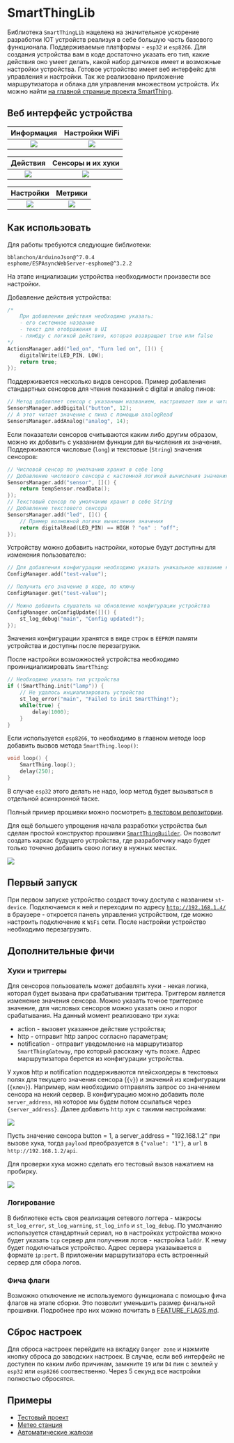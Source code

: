 # SmartThingLib
Библиотека `SmartThingLib` нацелена на значительное ускорение разработки IOT устройств реализуя в себе большую часть базового функционала. Поддерживаемые платформы - `esp32` и `esp8266`. Для создания устройства вам в коде достаточно указать его тип, какие действия оно умеет делать, какой набор датчиков имеет и возможные настройки устройства. Готовое устройство имеет веб интерфейс для управления и настройки.
Так же реализовано приложение маршрутизатора и облака для управления множеством устройств. Их можно найти [на главной странице проекта SmartThing](https://github.com/poboopo/SmartThingProject).

## Веб интерфейс устройства
Информация |  Настройки WiFi
:-------------------------:|:-------------------------:
![](https://github.com/poboopo/SmartThingLib/blob/docs/doc/assets/info.png?raw=true)|![](https://github.com/poboopo/SmartThingLib/blob/docs/doc/assets/wifi.png?raw=true)

Действия | Сенсоры и их хуки
:-------------------------:|:-------------------------:
![](https://github.com/poboopo/SmartThingLib/blob/docs/doc/assets/actions.png?raw=true)|![](https://github.com/poboopo/SmartThingLib/blob/docs/doc/assets/sensors.png?raw=true)

Настройки | Метрики
:-------------------------:|:-------------------------:
![](https://github.com/poboopo/SmartThingLib/blob/docs/doc/assets/settings.png?raw=true)|![](https://github.com/poboopo/SmartThingLib/blob/docs/doc/assets/metrics.png?raw=true)

## Как использовать
Для работы требуются следующие библиотеки:
```
bblanchon/ArduinoJson@^7.0.4
esphome/ESPAsyncWebServer-esphome@^3.2.2
```

На этапе инциализации устройства необходимости произвести все настройки.

Добавление действия устройства:

```C++
/*
	При добавлении действия необходимо указать:
	- его системное название
	- текст для отображения в UI
	- лямбду с логикой действия, которая возвращает true или false
*/
ActionsManager.add("led_on", "Turn led on", []() {
	digitalWrite(LED_PIN, LOW);
	return true;
});
```

Поддерживается несколько видов сенсоров. Пример добавления стандартных сенсоров для чтения показаний с digital и analog пинов:

```C++
// Метод добавляет сенсор с указанным названием, настраивает пин и читает его значение с помощью digitalRead
SensorsManager.addDigital("button", 12);
// А этот читает значение с пина с помощью analogRead
SensorsManager.addAnalog("analog", 14);
```

Если показатели сенсоров считываются каким либо другим образом, можно их добавить с указанием функции для вычисления их значения. Поддерживаются числовые (`long`) и текстовые (`String`) значения сенсоров:

```c++
// Числовой сенсор по умолчанию хранит в себе long
// Добавление числового сенсора с кастомной логикой вычисления значения
SensorsManager.add("sensor", []() {
	return tempSensor.readData();
});
// Текстовый сенсор по умолчанию хранит в себе String
// Добавление текстового сенсора
SensorsManager.add("led", []() {
	// Пример возможной логики вычисления значения
	return digitalRead(LED_PIN) == HIGH ? "on" : "off";
});
```

Устройству можно добавить настройки, которые будут доступны для изменения пользователю:

```C++
// Для добавления конфигурации необходимо указать уникальное название ключа
ConfigManager.add("test-value");

// Получить его значение в коде, по ключу
ConfigManager.get("test-value");

// Можно добавить слушатель на обновление конфигурации устройства
ConfigManager.onConfigUpdate([]() {
	st_log_debug("main", "Config updated!");
});
```
Значения конфигурации хранятся в виде строк в `EEPROM` памяти устройства и доступны после перезагрузки.

После настройки возможностей устройства необходимо проинициализировать `SmartThing`:

```C++
// Необходимо указать тип устройства
if (!SmartThing.init("lamp")) {
	// Не удалось инциализировать устройство
	st_log_error("main", "Failed to init SmartThing!");
	while(true) {
		delay(1000);
	}
}
```

Если используется `esp8266`, то необходимо в главном методе loop добавить вызвов метода `SmartThing.loop()`:

```C++
void loop() {
	SmartThing.loop();
	delay(250);
}
```

В случае `esp32` этого делать не надо, loop метод будет вызываться в отдельной асинхронной таске.

Полный пример прошивки можно посмотреть  [в тестовом репозитории](https://github.com/poboopo/SmartThingLibTest/blob/master/src/main.cpp). 

Для ещё большего упрощения начала разработки устройства был сделан простой конструктор прошивки [`SmartThingBuilder`](https://pobopo.ru/st/builder/). Он позволит создать каркас будущего устройства, где разработчику надо будет только точечно добавить свою логику в нужных местах.

![](https://github.com/poboopo/SmartThingLib/blob/docs/doc/assets/builder.png?raw=true)

## Первый запуск
При первом запуске устройство создаст точку доступа с названием `st-device`. Подключаемся к ней и переходим по адресу [`http://192.168.1.4/`](http://192.168.1.4/) в браузере - откроется панель управления устройством, где можно настроить подключение к `WiFi` сети. После настройки устройство необходимо перезагрузить.

## Дополнительные фичи
### Хуки и триггеры
Для сенсоров пользователь может добавлять хуки - некая логика, которая будет вызвана при срабатывании триггера. Триггером является изменение значения сенсора. Можно указать точное триггерное значение, для числовых сенсоров можно указать окно и порог срабатывания. 
На данный момент реализовано три хука:
- action - вызовет указанное действие устройства;
- http - отправит http запрос согласно параметрам;
- notification - отправит уведомление на маршрутизатор `SmartThingGateway`, про который расскажу чуть позже. Адрес маршрутизатора берется из конфигурации устройства.

У хуков http и notification поддерживаются плейсхолдеры в текстовых полях для текущего значения сенсора (`{v}`) и значений из конфигурации (`{ключ}`). Например, нам необходимо отправлять запрос со значением сенсора на некий сервер. В конфигурацию можно добавить поле `server_address`, на которое мы будем потом ссылаться через `{server_address}`. Далее добавить `http` хук с такими настройками:

![](https://github.com/poboopo/SmartThingLib/blob/docs/doc/assets/hook.png?raw=true)

Пусть значение сенсора button = 1, а server_address = "192.168.1.2" при вызове хука, тогда `payload` преобразуется в `{"value": "1"}`, а `url` в `http://192.168.1.2/api`. 

Для проверки хука можно сделать его тестовый вызов нажатием на пробирку.

![](https://github.com/poboopo/SmartThingLib/blob/docs/doc/assets/hook_test.png?raw=true)

### Логирование
В библиотеке есть своя реализация сетевого логгера - макросы `st_log_error`, `st_log_warning`, `st_log_info` и `st_log_debug`.  По умолчанию используется стандартный сериал, но в настройках устройства можно будет указать `tcp` сервер для получения логов - настройка `laddr`. К нему будет подключаться устройство. Адрес сервера указаывается в формате `ip:port`. В приложении маршрутизатора есть встроенный сервер для сбора логов.

### Фича флаги
Возможно отключение не используемого функционала с помощью фича флагов на этапе сборки. Это позволит уменьшить размер финальной прошивки. Подробнее про них можно почитать в [FEATURE_FLAGS.md](https://github.com/poboopo/SmartThingLib/blob/master/FEATURE_FLAGS.md). 

## Сброс настроек
Для сброса настроек перейдите на вкладку `Danger zone` и нажмите кнопку сброса до заводских настроек.
В случае, если веб интерфейс не доступен по каким либо причинам, замкните `19` или `D4` пин с землей у `esp32` или `esp8266` соотвественно. Через 5 секунд все настройки полностью сбросятся.

## Примеры
- [Тестовый проект](https://github.com/poboopo/SmartThingLibTest/blob/master/src/main.cpp)
- [Метео станция](https://github.com/PavelProjects/meteo_station)
- [Автоматические жалюзи](https://github.com/PavelProjects/SmarThingtLouver)